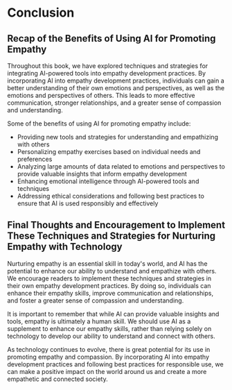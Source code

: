 # Conclusion

Recap of the Benefits of Using AI for Promoting Empathy
-------------------------------------------------------

Throughout this book, we have explored techniques and strategies for integrating AI-powered tools into empathy development practices. By incorporating AI into empathy development practices, individuals can gain a better understanding of their own emotions and perspectives, as well as the emotions and perspectives of others. This leads to more effective communication, stronger relationships, and a greater sense of compassion and understanding.

Some of the benefits of using AI for promoting empathy include:

* Providing new tools and strategies for understanding and empathizing with others
* Personalizing empathy exercises based on individual needs and preferences
* Analyzing large amounts of data related to emotions and perspectives to provide valuable insights that inform empathy development
* Enhancing emotional intelligence through AI-powered tools and techniques
* Addressing ethical considerations and following best practices to ensure that AI is used responsibly and effectively

Final Thoughts and Encouragement to Implement These Techniques and Strategies for Nurturing Empathy with Technology
-------------------------------------------------------------------------------------------------------------------

Nurturing empathy is an essential skill in today's world, and AI has the potential to enhance our ability to understand and empathize with others. We encourage readers to implement these techniques and strategies in their own empathy development practices. By doing so, individuals can enhance their empathy skills, improve communication and relationships, and foster a greater sense of compassion and understanding.

It is important to remember that while AI can provide valuable insights and tools, empathy is ultimately a human skill. We should use AI as a supplement to enhance our empathy skills, rather than relying solely on technology to develop our ability to understand and connect with others.

As technology continues to evolve, there is great potential for its use in promoting empathy and compassion. By incorporating AI into empathy development practices and following best practices for responsible use, we can make a positive impact on the world around us and create a more empathetic and connected society.